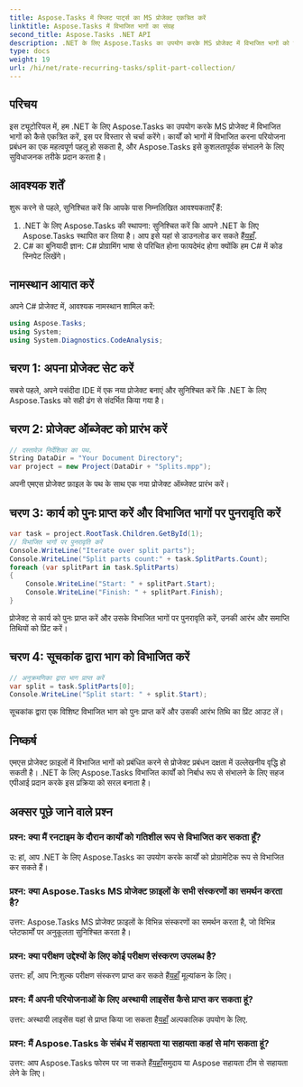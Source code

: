```yaml
---
title: Aspose.Tasks में स्प्लिट पार्ट्स का MS प्रोजेक्ट एकत्रित करें
linktitle: Aspose.Tasks में विभाजित भागों का संग्रह
second_title: Aspose.Tasks .NET API
description: .NET के लिए Aspose.Tasks का उपयोग करके MS प्रोजेक्ट में विभाजित भागों को एकत्रित करना सीखें। यह व्यापक ट्यूटोरियल चरण-दर-चरण प्रक्रिया में आपका मार्गदर्शन करता है।
type: docs
weight: 19
url: /hi/net/rate-recurring-tasks/split-part-collection/
---
```

## परिचय
इस ट्यूटोरियल में, हम .NET के लिए Aspose.Tasks का उपयोग करके MS प्रोजेक्ट में विभाजित भागों को कैसे एकत्रित करें, इस पर विस्तार से चर्चा करेंगे। कार्यों को भागों में विभाजित करना परियोजना प्रबंधन का एक महत्वपूर्ण पहलू हो सकता है, और Aspose.Tasks इसे कुशलतापूर्वक संभालने के लिए सुविधाजनक तरीके प्रदान करता है।
## आवश्यक शर्तें
शुरू करने से पहले, सुनिश्चित करें कि आपके पास निम्नलिखित आवश्यकताएँ हैं:
1. .NET के लिए Aspose.Tasks की स्थापना: सुनिश्चित करें कि आपने .NET के लिए Aspose.Tasks स्थापित कर लिया है। आप इसे यहां से डाउनलोड कर सकते हैं[यहाँ](https://releases.aspose.com/tasks/net/).
2. C# का बुनियादी ज्ञान: C# प्रोग्रामिंग भाषा से परिचित होना फायदेमंद होगा क्योंकि हम C# में कोड स्निपेट लिखेंगे।

## नामस्थान आयात करें
अपने C# प्रोजेक्ट में, आवश्यक नामस्थान शामिल करें:
```csharp
using Aspose.Tasks;
using System;
using System.Diagnostics.CodeAnalysis;

```

## चरण 1: अपना प्रोजेक्ट सेट करें
सबसे पहले, अपने पसंदीदा IDE में एक नया प्रोजेक्ट बनाएं और सुनिश्चित करें कि .NET के लिए Aspose.Tasks को सही ढंग से संदर्भित किया गया है।
## चरण 2: प्रोजेक्ट ऑब्जेक्ट को प्रारंभ करें
```csharp
// दस्तावेज़ निर्देशिका का पथ.
String DataDir = "Your Document Directory";
var project = new Project(DataDir + "Splits.mpp");
```
अपनी एमएस प्रोजेक्ट फ़ाइल के पथ के साथ एक नया प्रोजेक्ट ऑब्जेक्ट प्रारंभ करें।
## चरण 3: कार्य को पुनः प्राप्त करें और विभाजित भागों पर पुनरावृति करें
```csharp
var task = project.RootTask.Children.GetById(1);
// विभाजित भागों पर पुनरावृति करें
Console.WriteLine("Iterate over split parts");
Console.WriteLine("Split parts count:" + task.SplitParts.Count);
foreach (var splitPart in task.SplitParts)
{
    Console.WriteLine("Start: " + splitPart.Start);
    Console.WriteLine("Finish: " + splitPart.Finish);
}
```
प्रोजेक्ट से कार्य को पुनः प्राप्त करें और उसके विभाजित भागों पर पुनरावृति करें, उनकी आरंभ और समाप्ति तिथियों को प्रिंट करें।
## चरण 4: सूचकांक द्वारा भाग को विभाजित करें
```csharp
// अनुक्रमणिका द्वारा भाग प्राप्त करें
var split = task.SplitParts[0];
Console.WriteLine("Split start: " + split.Start);
```
सूचकांक द्वारा एक विशिष्ट विभाजित भाग को पुनः प्राप्त करें और उसकी आरंभ तिथि का प्रिंट आउट लें।

## निष्कर्ष
एमएस प्रोजेक्ट फ़ाइलों में विभाजित भागों को प्रबंधित करने से प्रोजेक्ट प्रबंधन दक्षता में उल्लेखनीय वृद्धि हो सकती है। .NET के लिए Aspose.Tasks विभाजित कार्यों को निर्बाध रूप से संभालने के लिए सहज एपीआई प्रदान करके इस प्रक्रिया को सरल बनाता है।
## अक्सर पूछे जाने वाले प्रश्न
### प्रश्न: क्या मैं रनटाइम के दौरान कार्यों को गतिशील रूप से विभाजित कर सकता हूँ?
उ: हां, आप .NET के लिए Aspose.Tasks का उपयोग करके कार्यों को प्रोग्रामेटिक रूप से विभाजित कर सकते हैं।
### प्रश्न: क्या Aspose.Tasks MS प्रोजेक्ट फ़ाइलों के सभी संस्करणों का समर्थन करता है?
उत्तर: Aspose.Tasks MS प्रोजेक्ट फ़ाइलों के विभिन्न संस्करणों का समर्थन करता है, जो विभिन्न प्लेटफार्मों पर अनुकूलता सुनिश्चित करता है।
### प्रश्न: क्या परीक्षण उद्देश्यों के लिए कोई परीक्षण संस्करण उपलब्ध है?
 उत्तर: हाँ, आप नि:शुल्क परीक्षण संस्करण प्राप्त कर सकते हैं[यहाँ](https://releases.aspose.com/) मूल्यांकन के लिए।
### प्रश्न: मैं अपनी परियोजनाओं के लिए अस्थायी लाइसेंस कैसे प्राप्त कर सकता हूं?
 उत्तर: अस्थायी लाइसेंस यहां से प्राप्त किया जा सकता है[यहाँ](https://purchase.aspose.com/temporary-license/) अल्पकालिक उपयोग के लिए.
### प्रश्न: मैं Aspose.Tasks के संबंध में सहायता या सहायता कहां से मांग सकता हूं?
 उत्तर: आप Aspose.Tasks फोरम पर जा सकते हैं[यहाँ](https://forum.aspose.com/c/tasks/15)समुदाय या Aspose सहायता टीम से सहायता लेने के लिए।